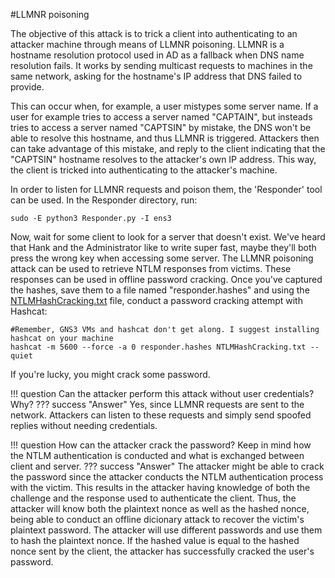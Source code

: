 #LLMNR poisoning

The objective of this attack is to trick a client into authenticating to an attacker machine through means of LLMNR poisoning. LLMNR is a hostname resolution protocol used in AD as a fallback when DNS name resolution fails. It works by sending multicast requests to machines in the same network, asking for the hostname's IP address that DNS failed to provide.

This can occur when, for example, a user mistypes some server name. If a user for example tries to access a server named "CAPTAIN", but insteads tries to access a server named "CAPTSIN" by mistake, the DNS won't be able to resolve this hostname, and thus LLMNR is triggered. Attackers then can take advantage of this mistake, and reply to the client indicating that the "CAPTSIN" hostname resolves to the attacker's own IP address. This way, the client is tricked into authenticating to the attacker's machine.

In order to listen for LLMNR requests and poison them, the 'Responder' tool can be used. In the Responder directory, run:
```
sudo -E python3 Responder.py -I ens3
```

Now, wait for some client to look for a server that doesn't exist. We've heard that Hank and the Administrator like to write super fast, maybe they'll both press the wrong key when accessing some server. The LLMNR poisoning attack can be used to retrieve NTLM responses from victims. These responses can be used in offline password cracking.
Once you've captured the hashes, save them to a file named "responder.hashes" and using the [NTLMHashCracking.txt](../single-domain-attacks/NTLMHashCracking.txt) file, conduct a password cracking attempt with Hashcat:

```
#Remember, GNS3 VMs and hashcat don't get along. I suggest installing hashcat on your machine
hashcat -m 5600 --force -a 0 responder.hashes NTLMHashCracking.txt --quiet
```

If you're lucky, you might crack some password.

!!! question
    Can the attacker perform this attack without user credentials? Why?
??? success "Answer"
    Yes, since LLMNR requests are sent to the network. Attackers can listen to these requests and simply send spoofed replies without needing credentials.

!!! question
    How can the attacker crack the password? Keep in mind how the NTLM authentication is conducted and what is exchanged between client and server.
??? success "Answer"
    The attacker might be able to crack the password since the attacker conducts the NTLM authentication process with the victim. This results in the attacker having knowledge of both the challenge and the response used to authenticate the client. Thus, the attacker will know both the plaintext nonce as well as the hashed nonce, being able to conduct an offline dicionary attack to recover the victim's plaintext password. The attacker will use different passwords and use them to hash the plaintext nonce. If the hashed value is equal to the hashed nonce sent by the client, the attacker has successfully cracked the user's password.


